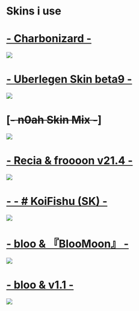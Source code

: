 # Skins i use

# [- Charbonizard -](https://carbon.s-ul.eu/X0iDNZNc)
![](https://osu.ppy.sh/ss/15249073/4ef1)

# [- Uberlegen Skin beta9 -](https://carbon.s-ul.eu/YqKdrqAz)
![](https://osu.ppy.sh/ss/15249080/5ea2)

# [~~- n0ah Skin Mix -~~]
![](https://osu.ppy.sh/ss/15478497/ca34)

# [- Recia & froooon v21.4 -](https://carbon.s-ul.eu/sj9LZ6N6)
![](https://osu.ppy.sh/ss/15515802/231f)

# [- - # KoiFishu (SK) - ](https://carbon.s-ul.eu/gnl51W7A)
![](https://osu.ppy.sh/ss/15685599/6566)

# [ - bloo & 『BlooMoon』 - ](https://cdn.discordapp.com/attachments/400739804280520706/769951182511800330/3c65.png)
![](https://carbon.s-ul.eu/NMpWuM7F)

# [ - bloo & v1.1 - ](https://cdn.discordapp.com/attachments/400739804280520706/769951208919269406/9f73.png)
![](https://carbon.s-ul.eu/EMznCFWS)
